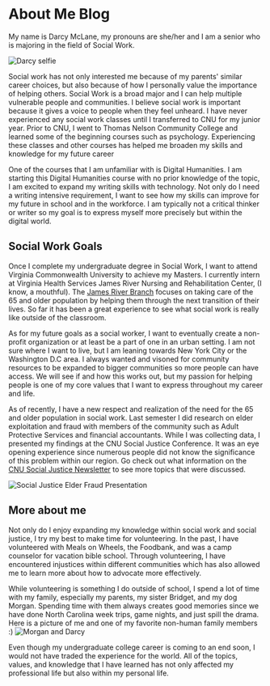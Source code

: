 # About Me Blog
My name is Darcy McLane, my pronouns are she/her and I am a senior who is majoring in the field of Social Work.

![Darcy selfie](https://darc-m.github.io/darcy-m/Images/Darcycloseup.jpeg)

Social work has not only interested me because of my parents' similar career choices, but also because of how I personally value the importance of helping others. Social Work is a broad major and I can help multiple vulnerable people and communities. I believe social work is important because it gives a voice to people when they feel unheard. I have never experienced any social work classes until I transferred to CNU for my junior year. Prior to CNU, I went to Thomas Nelson Community College and learned some of the beginning courses such as psychology. Experiencing these classes and other courses has helped me broaden my skills and knowledge for my future career

One of the courses that I am unfamiliar with is Digital Humanities. I am starting this Digital Humanities course with no prior knowledge of the topic, I am excited to expand my writing skills with technology. Not only do I need a writing intensive requirement, I want to see how my skills can improve for my future in school and in the workforce. I am typically not a critical thinker or writer so my goal is to express myself more precisely but within the digital world. 

## Social Work Goals
Once I complete my undergraduate degree in Social Work, I want to attend Virginia Commonwealth University to achieve my Masters. I currently intern at Virginia Health Services James River Nursing and Rehabilitation Center, (I know, a mouthful). The [James River Branch](https://vahs.com/jamesriver/) focuses on taking care of the 65 and older population by helping them through the next transition of their lives. So far it has been a great experience to see what social work is really like outside of the classroom. 

As for my future goals as a social worker, I want to eventually create a non-profit organization or at least be a part of one in an urban setting. I am not sure where I want to live, but I am leaning towards New York City or the Washington D.C area. I always wanted and visoned for community resources to be expanded to bigger communities so more people can have access. We will see if and how this works out, but my passion for helping people is one of my core values that I want to express throughout my career and life. 

As of recently, I have a new respect and realization of the need for the 65 and older population in social work. Last semester I did research on elder exploitation and fraud with members of the community such as Adult Protective Services and financial accountants. While I was collecting data, I presented my findings at the CNU Social Justice Conference. It was an eye opening experience since numerous people did not know the significance of this problem within our region. Go check out what information on the [CNU Social Justice Newsletter](https://www.smore.com/0p8f4-cnu-social-work?ref=email) to see more topics that were discussed.

 ![Social Justice Elder Fraud Presentation](https://darc-m.github.io/darcy-m/Images/SocialJusticepic.png)

## More about me

Not only do I enjoy expanding my knowledge within social work and social justice, I try my best to make time for volunteering. In the past, I have volunteered with Meals on Wheels, the Foodbank, and was a camp counselor for vacation bible school. Through volunteering, I have encountered injustices within different communities which has also allowed me to learn more about how to advocate more effectively. 

While volunteering is something I do outside of school, I spend a lot of time with my family, especially my parents, my sister Bridget, and my dog Morgan. Spending time with them always creates good memories since we have done North Carolina week trips, game nights, and just spill the drama. Here is a picture of me and one of my favorite non-human family members :)
![Morgan and Darcy](https://darc-m.github.io/darcy-m/Images/Morgan&Darcy.png)

Even though my undergraduate college career is coming to an end soon, I would not have traded the experience for the world. All of the topics, values, and knowledge that I have learned has not only affected my professional life but also within my personal life. 

